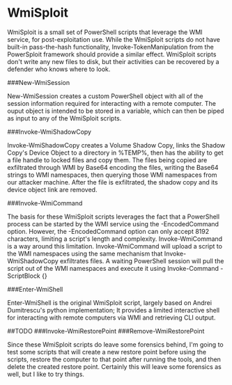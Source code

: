 # WmiSploit

WmiSploit is a small set of PowerShell scripts that leverage the WMI service, for post-exploitation use. While the WmiSploit scripts do not have built-in pass-the-hash functionality, Invoke-TokenManipulation from the PowerSploit framework should provide a similar effect. WmiSploit scripts don't write any new files to disk, but their activities can be recovered by a defender who knows where to look.

###New-WmiSession

New-WmiSession creates a custom PowerShell object with all of the session information required for interacting with a remote computer. The ouput object is intended to be stored in a variable, which can then be piped as input to any of the WmiSploit scripts.

###Invoke-WmiShadowCopy

Invoke-WmiShadowCopy creates a Volume Shadow Copy, links the Shadow Copy's Device Object to a directory in %TEMP%, then has the ability to get a file handle to locked files and copy them. The files being copied are exfiltrated through WMI by Base64 encoding the files, writing the Base64 strings to WMI namespaces, then querying those WMI namespaces from our attacker machine. After the file is exfiltrated, the shadow copy and its device object link are removed.

###Invoke-WmiCommand

The basis for these WmiSploit scripts leverages the fact that a PowerShell process can be started by the WMI service using the -EncodedCommand option. However, the -EncodedCommand option can only accept 8192 characters, limiting a script's length and complexity. Invoke-WmiCommand is a way around this limitation. Invoke-WmiCommand will upload a script to the WMI namespaces using the same mechanism that Invoke-WmiShadowCopy exfiltrates files. A waiting PowerShell session will pull the script out of the WMI namespaces and execute it using Invoke-Command -ScriptBlock {}

###Enter-WmiShell

Enter-WmiShell is the original WmiSploit script, largely based on Andrei Dumitrescu's python implementation; It provides a limited interactive shell for interacting with remote computers via WMI and retrieving CLI output.

##TODO
###Invoke-WmiRestorePoint
###Remove-WmiRestorePoint

Since these WmiSploit scripts do leave some forensics behind, I'm going to test some scripts that will create a new restore point before using the scripts, restore the computer to that point after running the tools, and then delete the created restore point. Certainly this will leave some forensics as well, but I like to try things.

